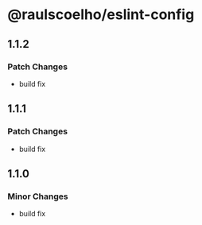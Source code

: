 # @raulscoelho/eslint-config

## 1.1.2

### Patch Changes

- build fix

## 1.1.1

### Patch Changes

- build fix

## 1.1.0

### Minor Changes

- build fix
